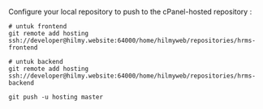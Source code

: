 Configure your local repository to push to the cPanel-hosted repository :

```
# untuk frontend
git remote add hosting ssh://developer@hilmy.website:64000/home/hilmyweb/repositories/hrms-frontend

# untuk backend
git remote add hosting ssh://developer@hilmy.website:64000/home/hilmyweb/repositories/hrms-backend

git push -u hosting master
```
